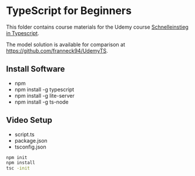# TypeScript for Beginners

This folder contains course materials for the Udemy course [Schnelleinstieg in Typescript](https://www.udemy.com/course/schnelleinstieg-in-typescript/).

The model solution is available for comparison at <https://github.com/franneck94/UdemyTS>.

## Install Software

- npm
- npm install -g typescript
- npm install -g lite-server
- npm install -g ts-node

## Video Setup

- script.ts
- package.json
- tsconfig.json

```bash
npm init
npm install
tsc -init
```
